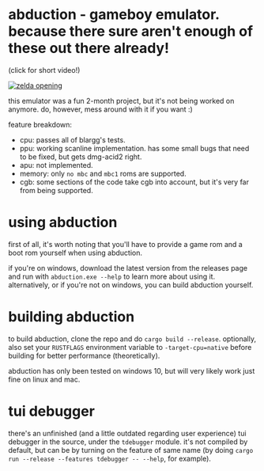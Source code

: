 # abduction - gameboy emulator. because there sure aren't enough of these out there already!

(click for short video!)

[![zelda opening](http://img.youtube.com/vi/jRXfu4RTL3s/0.jpg)](http://www.youtube.com/watch?v=jRXfu4RTL3s "zelda opening")

this emulator was a fun 2-month project, but it's not being worked on anymore. do, however, mess around with it if you want :)

feature breakdown:
- cpu: passes all of blargg's tests.
- ppu: working scanline implementation. has some small bugs that need to be fixed, but gets dmg-acid2 right.
- apu: not implemented.
- memory: only `no mbc` and `mbc1` roms are supported.
- cgb: some sections of the code take cgb into account, but it's very far from being supported.


# using abduction

first of all, it's worth noting that you'll have to provide a game rom and a boot rom yourself when using abduction.

if you're on windows, download the latest version from the releases page and run with `abduction.exe --help` to learn more about using it. alternatively, or if you're not on windows, you can build abduction yourself.


# building abduction

to build abduction, clone the repo and do `cargo build --release`. optionally, also set your `RUSTFLAGS` environment variable to `-target-cpu=native` before building for better performance (theoretically).

abduction has only been tested on windows 10, but will very likely work just fine on linux and mac.


# tui debugger

there's an unfinished (and a little outdated regarding user experience) tui debugger in the source, under the `tdebugger` module. it's not compiled by default, but can be by turning on the feature of same name (by doing `cargo run --release --features tdebugger -- --help`, for example).